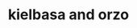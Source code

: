 ---
id: 5b45511cd2c07f00146c2552
servings: 4
notes: '*i made adjustments to the original recipe'
directions: 'in a large skillet heat oil over medium-high heat. add sausage; cook and stir until done.
stir in orzo.
cook and stir for 1 minute.
stir in broth
 the water
 and italian seasoning.
bring to boiling; reduce heat. boil for 9 minutes or until orzo is tender
stir occassionally.
in the meantime
 heat butter and oil in another skillet
saute vegetables
 garlic and salt and pepper until tender.
stir vegetables into sausage mixture.
serve.
'
ingredients: '1 tablespoon vegetable oil
1 pound italian sausage cut into 2-inch lengths
1 cup dried orzo pasta (rosamarina)
1 14 ounce can low-sodium beef broth
1/2 cup water
1 teaspoon dried italian seasoning
 crushed
2 tablespoon butter
1 tablespoon olive oil
2 cloves garlic
2 medium zucchini
 halved lengthwise and coarsely chopped (2-1/2 cups)
3 tablespoons green onions cut into 1-inch pieces
3 tablespoons finely chopped red sweet pepper
salt and ground black pepper'
rating: 4
ease: easy
img:
category: main course
href: 'https: //www.bhg.com/recipe/kielbasa-and-orzo/'
totalTime: 20 minutes
cookTime:
prepTime:
title: kielbasa and orzo
slug: kielbasa-and-orzo
---